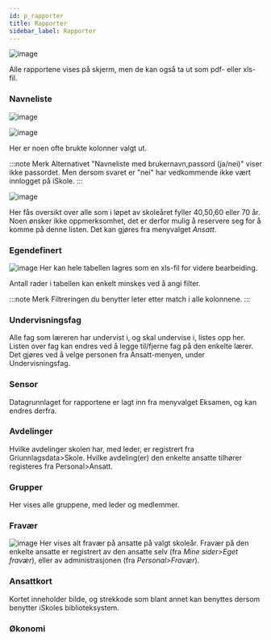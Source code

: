 ```yaml
---
id: p_rapporter
title: Rapporter
sidebar_label: Rapporter
---
```


![image](https://github.com/user-attachments/assets/dae945de-27d0-4ceb-89e9-ebd4b8525989)

Alle rapportene vises på skjerm, men de kan også ta ut som pdf- eller xls-fil.

### Navneliste

![image](https://github.com/user-attachments/assets/0db63783-cce9-4326-b75e-7031fd880ff1)


![image](https://github.com/user-attachments/assets/053711f8-965f-46cc-ae42-8ff1859dd476)

Her er noen ofte brukte kolonner valgt ut. 

:::note Merk
Alternativet "Navneliste med brukernavn,passord (ja/nei)" viser ikke passordet. Men dersom svaret er "nei" har vedkommende ikke vært innlogget på iSkole.
:::

![image](https://github.com/user-attachments/assets/186c922f-251e-4b11-b711-606786d8b912)

Her fås oversikt over alle som i løpet av skoleåret fyller 40,50,60 eller 70 år. Noen ønsker ikke oppmerksomhet, det er derfor mulig å reservere seg for å komme på denne listen. Det kan gjøres fra menyvalget _Ansatt_.




### Egendefinert
![image](https://github.com/user-attachments/assets/2229bbe9-1b49-42ff-a376-0c8b8b82981c)
Her kan hele tabellen lagres som en xls-fil for videre bearbeiding.

Antall rader i tabellen kan enkelt minskes ved å angi filter. 

:::note Merk
Filtreringen du benytter leter etter match i alle kolonnene.
:::

### Undervisningsfag
Alle fag som læreren har undervist i, og skal undervise i, listes opp her. Listen over fag kan endres ved å legge til/fjerne fag på den enkelte lærer. Det gjøres ved å velge personen fra Ansatt-menyen, under Undervisningsfag.

### Sensor
Datagrunnlaget for rapportene er lagt inn fra menyvalget Eksamen, og kan endres derfra.

### Avdelinger
Hvilke avdelinger skolen har, med leder, er registrert fra Griunnlagsdata>Skole. Hvilke avdeling(er) den enkelte ansatte tilhører registeres fra Personal>Ansatt.

### Grupper
Her vises alle gruppene, med leder og medlemmer.

### Fravær
![image](https://github.com/user-attachments/assets/954e574d-2140-424b-9f84-db102a1b70b4)
Her vises alt fravær på ansatte på valgt skoleår. Fravær på den enkelte ansatte er registrert av den ansatte selv (fra _Mine sider>Eget fravær_), eller av administrasjonen (fra _Personal>Fravær_).

### Ansattkort
Kortet inneholder bilde, og strekkode som blant annet kan benyttes dersom benytter iSkoles biblioteksystem.

### Økonomi
